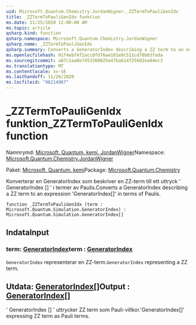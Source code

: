 ```yaml
---
uid: Microsoft.Quantum.Chemistry.JordanWigner._ZZTermToPauliGenIdx
title: _ZZTermToPauliGenIdx funktion
ms.date: 11/25/2020 12:00:00 AM
ms.topic: article
qsharp.kind: function
qsharp.namespace: Microsoft.Quantum.Chemistry.JordanWigner
qsharp.name: _ZZTermToPauliGenIdx
qsharp.summary: Converts a GeneratorIndex describing a ZZ term to an expression 'GeneratorIndex[]' in terms of Paulis.
ms.openlocfilehash: 01f4ebf4f2acc0fd76ae101e0c511cd70b03fada
ms.sourcegitcommit: a87c1aa8e7453360025e47ba614f25b02ea84ec3
ms.translationtype: MT
ms.contentlocale: sv-SE
ms.lasthandoff: 11/26/2020
ms.locfileid: "96214967"
---
```

# <a name="_zztermtopauligenidx-function"></a><span data-ttu-id="7d16f-102">_ZZTermToPauliGenIdx funktion</span><span class="sxs-lookup"><span data-stu-id="7d16f-102">_ZZTermToPauliGenIdx function</span></span>

<span data-ttu-id="7d16f-103">Namnrymd: [Microsoft. Quantum. kemi. JordanWigner](xref:Microsoft.Quantum.Chemistry.JordanWigner)</span><span class="sxs-lookup"><span data-stu-id="7d16f-103">Namespace: [Microsoft.Quantum.Chemistry.JordanWigner](xref:Microsoft.Quantum.Chemistry.JordanWigner)</span></span>

<span data-ttu-id="7d16f-104">Paket: [Microsoft. Quantum. kemi](https://nuget.org/packages/Microsoft.Quantum.Chemistry)</span><span class="sxs-lookup"><span data-stu-id="7d16f-104">Package: [Microsoft.Quantum.Chemistry](https://nuget.org/packages/Microsoft.Quantum.Chemistry)</span></span>


<span data-ttu-id="7d16f-105">Konverterar en GeneratorIndex som beskriver en ZZ-term till ett uttryck ' GeneratorIndex [] ' i termer av Paulis.</span><span class="sxs-lookup"><span data-stu-id="7d16f-105">Converts a GeneratorIndex describing a ZZ term to an expression 'GeneratorIndex[]' in terms of Paulis.</span></span>

```qsharp
function _ZZTermToPauliGenIdx (term : Microsoft.Quantum.Simulation.GeneratorIndex) : Microsoft.Quantum.Simulation.GeneratorIndex[]
```


## <a name="input"></a><span data-ttu-id="7d16f-106">Indata</span><span class="sxs-lookup"><span data-stu-id="7d16f-106">Input</span></span>

### <a name="term--generatorindex"></a><span data-ttu-id="7d16f-107">term: [GeneratorIndex](xref:Microsoft.Quantum.Simulation.GeneratorIndex)</span><span class="sxs-lookup"><span data-stu-id="7d16f-107">term : [GeneratorIndex](xref:Microsoft.Quantum.Simulation.GeneratorIndex)</span></span>

<span data-ttu-id="7d16f-108">`GeneratorIndex` representerar en ZZ-term.</span><span class="sxs-lookup"><span data-stu-id="7d16f-108">`GeneratorIndex` representing a ZZ term.</span></span>



## <a name="output--generatorindex"></a><span data-ttu-id="7d16f-109">Utdata: [GeneratorIndex](xref:Microsoft.Quantum.Simulation.GeneratorIndex)[]</span><span class="sxs-lookup"><span data-stu-id="7d16f-109">Output : [GeneratorIndex](xref:Microsoft.Quantum.Simulation.GeneratorIndex)[]</span></span>

<span data-ttu-id="7d16f-110">' GeneratorIndex [] ' uttrycker ZZ term som Pauli-villkor.</span><span class="sxs-lookup"><span data-stu-id="7d16f-110">'GeneratorIndex[]' expressing ZZ term as Pauli terms.</span></span>